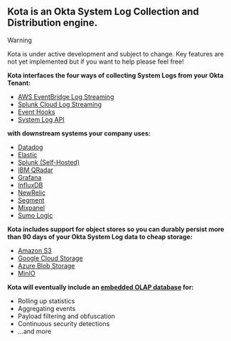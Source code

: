 ## Kota is an Okta System Log Collection and Distribution engine.

> [!WARNING]
> Kota is under active development and subject to change.
> Key features are not yet implemented but if you want to help please feel free!

**Kota interfaces the four ways of collecting System Logs from your Okta Tenant:**

- [AWS EventBridge Log Streaming](https://help.okta.com/en-us/content/topics/reports/log-streaming/add-aws-eb-log-stream.htm)
- [Splunk Cloud Log Streaming](https://help.okta.com/en-us/content/topics/reports/log-streaming/add-splunk-log-stream.htm)
- [Event Hooks](https://developer.okta.com/docs/concepts/event-hooks/)
- [System Log API](https://developer.okta.com/docs/reference/api/system-log/)


**with downstream systems your company uses:**

- [Datadog](https://www.datadoghq.com/)
- [Elastic](https://www.elastic.co/)
- [Splunk (Self-Hosted)](https://www.splunk.com/)
- [IBM QRadar](https://www.ibm.com/qradar)
- [Grafana](https://grafana.com/)
- [InfluxDB](https://www.influxdata.com/)
- [NewRelic](https://newrelic.com/)
- [Segment](https://segment.com/)
- [Mixpanel](https://mixpanel.com/)
- [Sumo Logic](https://www.sumologic.com/)


**Kota includes support for object stores so you can durably persist more than 90 days of your Okta System Log data to cheap storage:**

- [Amazon S3](https://aws.amazon.com/s3/)
- [Google Cloud Storage](https://cloud.google.com/storage)
- [Azure Blob Storage](https://azure.microsoft.com/en-us/products/storage/blobs)
- [MinIO](https://min.io/)


**Kota will eventually include an [embedded OLAP database](https://duckdb.org/) for:**
- Rolling up statistics
- Aggregating events
- Payload filtering and obfuscation
- Continuous security detections
- ...and more

